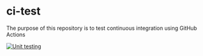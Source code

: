 
# ci-test
The purpose of this repository is to test continuous integration using GitHub Actions

[![Unit testing](https://github.com/pirl-unc/ci-test/actions/workflows/main.yml/badge.svg?branch=main)](https://github.com/pirl-unc/ci-test/actions/workflows/main.yml)